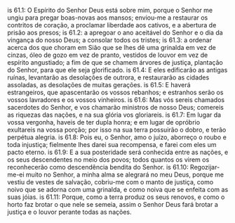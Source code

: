 is 61.1: O Espírito do Senhor Deus está sobre mim, porque o Senhor me ungiu para pregar boas-novas aos mansos; enviou-me a restaurar os contritos de coração, a proclamar liberdade aos cativos, e a abertura de prisão aos presos;
is 61.2: a apregoar o ano aceitável do Senhor e o dia da vingança do nosso Deus; a consolar todos os tristes;
is 61.3: a ordenar acerca dos que choram em Sião que se lhes dê uma grinalda em vez de cinzas, óleo de gozo em vez de pranto, vestidos de louvor em vez de espírito angustiado; a fim de que se chamem árvores de justiça, plantação do Senhor, para que ele seja glorificado.
is 61.4: E eles edificarão as antigas ruínas, levantarão as desolações de outrora, e restaurarão as cidades assoladas, as desolações de muitas gerações.
is 61.5: E haverá estrangeiros, que apascentarão os vossos rebanhos; e estranhos serão os vossos lavradores e os vossos vinheiros.
is 61.6: Mas vós sereis chamados sacerdotes do Senhor, e vos chamarão ministros de nosso Deus; comereis as riquezas das nações, e na sua glória vos gloriareis.
is 61.7: Em lugar da vossa vergonha, haveis de ter dupla honra; e em lugar de opróbrio exultareis na vossa porção; por isso na sua terra possuirão o dobro, e terão perpétua alegria.
is 61.8: Pois eu, o Senhor, amo o juízo, aborreço o roubo e toda injustiça; fielmente lhes darei sua recompensa, e farei com eles um pacto eterno.
is 61.9: E a sua posteridade será conhecida entre as nações, e os seus descendentes no meio dos povos; todos quantos os virem os reconhecerão como descendência bendita do Senhor.
is 61.10: Regozijar-me-ei muito no Senhor, a minha alma se alegrará no meu Deus, porque me vestiu de vestes de salvação, cobriu-me com o manto de justiça, como noivo que se adorna com uma grinalda, e como noiva que se enfeita com as suas jóias.
is 61.11: Porque, como a terra produz os seus renovos, e como o horto faz brotar o que nele se semeia, assim o Senhor Deus fará brotar a justiça e o louvor perante todas as nações.
